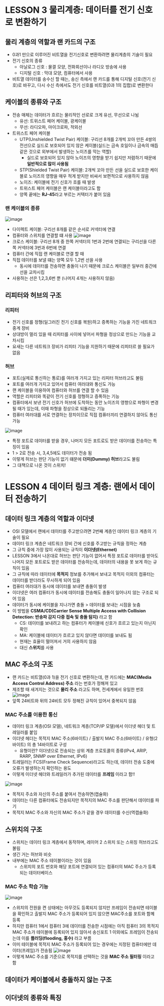 # LESSON 3 물리계층: 데이터를 전기 신호로 변환하기

## 물리 계층의 역할과 랜 카드의 구조
- 0과1 만으로 이루어진 비트열을 전기신호로 변환하려면 물리계층의 기술이 필요
- 전기 신호의 종류
  - 아날로그 신호 : 물결 모양, 전화회선이나 라디오 방송에 사용
  - 디지털 신호 : 막대 모양, 컴퓨터에서 사용
- 비트열 데이터를 송수신 할 때는, 송신 측에서 랜 카드를 통해 디지털 신호(전기 신호)로 바꾸고, 다시 수신 측에서도 전기 신호를 비트열(0과 1의 집합)로 변환한다

## 케이블의 종류와 구조
- 전송 매체는 데이터가 흐르는 물리적인 선로로 크게 유선, 무선으로 나뉨
  - 유선: 트위스트 페어 케이블, 광케이블
  - 무선: 라디오파, 마이크로파, 적외선
- 트위스트 페어 케이블
  - UTP(Unshielded Twist Pair) 케이블: 구리선 8개를 2개씩 꼬아 만든 4쌍의 전선으로 실드로 보호되어 있지 않은 케이블(실드는 금속 호일이나 금속의 매듭 같은 것으로 외부에서 발생하는 노이즈를 막는 역할)
    - 실드로 보호되어 있지 않아 노이즈의 영향을 받기 쉽지만 저렴하기 때문에 **일반적으로 많이 사용됨**
  - STP(Shielded Twist Pair) 케이블: 2개씩 꼬아 만든 선을 실드로 보호한 케이블로 노이즈의 영향을 매우 적게 받지만 비싸서 보편적으로 사용하지 않음
  - 노이즈: 케이블에 전기 신호가 흐를 때 발생
  - 트위스트 페어 케이블은 랜 케이블이라고도 함
  - 양쪽 끝에는 **RJ-45**라고 부르는 커텍터가 붙어 있음

### 랜 케이블의 종류
![image](https://user-images.githubusercontent.com/87118337/147570547-c1f52c7b-2909-4ddd-b3fd-6f2bc38d34ae.png)
- 다이렉트 케이블: 구리선 8개를 같은 순서로 커넥터에 연결
- 컴퓨터와 스위치를 연결할 떄 사용
![image](https://user-images.githubusercontent.com/87118337/147570606-3a6303cb-70cc-4be2-aaed-6d64079cccca.png)
- 크로스 케이블: 구리선 8개 중 한쪽 커넥터의 1번과 2번에 연결되는 구리선을 다른쪽 커넥터에 3번과 6번에 연결
- 컴퓨터 간에 직접 랜 케이블로 연결 할 때
- 직접 데이터를 보낼 떄는 양쪽 모두 1,2번 선을 사용
  - 동시에 데이터를 전송하면 충돌이 나기 때문에 크로스 케이블은 일부러 중간에 선을 교차시킴
- 사용하는 선은 1,2,3,6번 뿐 (나머지 4개는 사용하지 않음)

## 리피터와 허브의 구조

### 리피터
- 전기 신호를 정형(일그러진 전기 신호를 복원)하고 증폭하는 기능을 가진 네트워크 중계 장비
- 상대방이 멀리 있을 때 리피터를 사이에 넣어서 파형을 정상으로 만드는 기능을 교차시킴
- 요새는 다른 네트워크 장비가 리피터 기능을 지원하기 때문에 리피터르 쓸 필요가 없음

### 허브
- 포트(실제로 통신하는 통로)를 여러개 가지고 있는 리피터 허브라고도 불림
- 포트를 여러개 가지고 있어서 컴퓨터 여러대와 통신도 가능
- 랜 케이블을 이용하여 컴퓨터와 허브를 연결 할 수 있음
- 역할은 리피터와 똑같이 전기 신호를 정형하고 증폭하는 기능
- 컴퓨터에서 보낸 전기 신호가 허브에 도착하는 동안 노이즈의 영향으로 파형이 변경될 때가 있는데, 이때 파형을 정상으로 되돌리는 기능
- 컴퓨터 여러대를 서로 연결하는 장치이므로 직접 컴퓨터끼리 연결하지 않아도 통신 가능

![image](https://user-images.githubusercontent.com/87118337/147573465-5bee0124-54d4-43b0-a3d2-15d91fb9e074.png)
- 특정 포트로 데이터를 받을 경우, 나머지 모든 포트로도 받은 데이터를 전송하는 특징이 있음
- 1 > 2로 전송 시, 3,4,5에도 데이터가 전송 됨
- 이렇게 허브는 판단 기능이 없기 떄문에 **더미(Dummy) 허브**라고도 불림
- 그 대책으로 나온 것이 스위치!

# LESSON 4 데이터 링크 계층: 랜에서 데이터 전송하기

## 데이터 링크 계층의 역할과 이더넷
- OSI 모델에서 랜에서 데이터를 주고받으려면 2번째 계층인 데이터 링크 계층의 기술이 필요
- 데이터 링크 계층은 네트워크 장비 간에 신호를 주고받는 규칙을 정하는 계층
- 그 규칙 중에 가장 많이 사용되는 규칙이 **이더넷(Ethernet)**
- LESSON 3에서 나온대로 허브는 판단 기능이 없어서 특정 포트로 데이터를 받아도 나머지 모든 포트로도 받은 데이터를 전송하는데, 데이터의 내용을 못 보게 하는 규칙이 있음
- 그 규칙에 따라 데이터에 **목적지** 정보를 추가해서 보내고 목적지 이외의 컴퓨터는 데이터를 받더라도 무시하게 되어 있음
- 컴퓨터 여러대가 동시에 데이터를 보내면 충돌이 발생
- 이더넷은 여러 컴퓨터가 동시에 데이터를 전송해도 충돌이 일어나지 않는 구조로 되어 있음
- 데이터가 동시에 케이블을 지나가면 충돌 > 데이터를 보내는 시점을 늦춤
- 이 방법을 **CSMA/CD(Carrier Sense Multiple Access with Collision Detection: 반송파 감지 다중 접속 및 충돌 탐지)** 라고 함
  - CS: 데이터를 보내려고 하는 컴퓨터가 케이블에 신호가 흐르고 있는지 아닌지 확인
  - MA:  케이블에 데이터가 흐르고 있지 않다면 데이터를 보내도 됨
  - 현재는 효율이 떨어져서 거의 사용하지 않음
  - 대신 **스위치**를 사용

## MAC 주소의 구조
- 랜 카드는 비트열(0과 1)을 전기 신호로 변환하는데, 랜 카드에는 **MAC(Media Access Control Address) 주소** 라는 번호가 정해져 있고
- 제조할 때 새겨지는 것으로 **물리 주소** 라고도 하며, 전세계에서 유일한 번호
![image](https://user-images.githubusercontent.com/87118337/147574562-8ff43f39-1c63-43ea-a7f8-7542775cd9c8.png)
- 앞쪽 24비트와 뒤의 24비트 모두 정해진 규칙이 있어서 중복되지 않음

### MAC 주소를 이용한 통신
- 데이터 링크 계층(OSI 모델), 네트워크 계층(TCP/IP 모델)에서 이더넷 헤더 및 트레일러를 붙임
- 이더넷 헤더는 목적지 MAC 주소(6바이트) / 출발지 MAC 주소(6바이트) / 유형(2바이트) 의 총 14바이트로 구성
  - 유형이란? 이더넷으로 전송되는 상위 계층 프로토콜의 종류(IPv4, ARIP, RARP, SNMP over Ethernet, IPv6)
- 트레일러는 FCS(Frame Check Sequence)라고도 하는데, 데이터 전송 도중에 오류가 발생하는지 확인하는 용도
- 이렇게 이더넷 헤더와 트레일러가 추가된 데이터를 **프레임** 이라고 함!!

![image](https://user-images.githubusercontent.com/87118337/147575850-04094160-7e66-4280-8bb2-1b93ab6ece08.png)
- 목적지 주소와 자신의 주소를 붙여서 전송하면(캡슐화)
- 데이터는 다른 컴퓨터에도 전송되지만 목적지의 MAC 주소를 판단해서 데이터를 파기
- 목적지 MAC 주소와 자신의 MAC 주소가 같을 경우 데이터를 수신(역캡슐화)

## 스위치의 구조
- 스위치는 데이터 링크 계층에서 동작하며, 레이어 2 스위치 또는 스위칭 허브라고도 불림
- 생긴 거는 허브와 비슷
- 내부에는 MAC 주소 테이블이라는 것이 있음
  - 스위치의 포트 번호와 해당 포트에 연결되어 있는 컴퓨터의 MAC 주소가 등록되는 데이터베이스

### MAC 주소 학습 기능
![image](https://user-images.githubusercontent.com/87118337/147577073-a34d5f4f-32e2-423b-b3a9-1a6f23491ef9.png)
- 스위치의 전원을 켠 상태에는 아무것도 등록되지 않지만 프레임이 전송되면 테이블을 확인하고 출발지 MAC 주소가 등록되어 있지 않으면 MAC주소를 포트와 함꼐 등록
- 하지만 컴퓨터 1에서 컴퓨터 3에 데이터를 전송한 시점에는 아직 컴퓨터 3의 목적지 MAC 주소가 테이블에 등록되어 있지 않아서 송신포트 1 이외에도 프레임이 전송되는데 이를 **플러딩(flooding, 홍수)** 라고 부름
- 이미 테이블에 목적지 MAC 주소가 등록되어 있는 경우에는 지정된 컴퓨터에만 데이터(프레임)가 전송됨
![image](https://user-images.githubusercontent.com/87118337/147577387-c2a9f718-e815-4217-9f90-5cfd7a89fc63.png)
- 이렇게 MAC 주소를 기준으로 목적지를 선택하는 것을 **MAC 주소 필터링** 이라고 함

## 데이터가 케이블에서 충돌하지 않는 구조


## 이더넷의 종류와 특징
